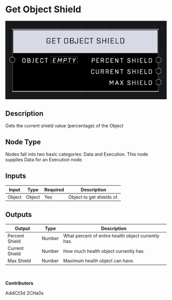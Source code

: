 # Get Object Shield
![](../../../.gitbook/assets/get-object-shield.png)
## Description
Gets the current shield value (percentage) of the Object

## Node Type
Nodes fall into two basic categories: Data and Execution. This node supplies Data for an Execution node.

## Inputs
| Input | Type | Required | Description |
|------------------|------------------|----------|--------------------------------------------------------------|
| Object | Object | Yes | Object to get shields of. |

## Outputs
| Output | Type | Description |
|------------------|------------------|--------------------------------------------------------------|
| Percent Shield | Number | What percent of entire health object currently has. |
| Current Shield | Number | How much health object currently has. |
| Max Shield | Number | Maximum health object can have. |

\
\
**Contributors**

AddiCt3d 2CHa0s